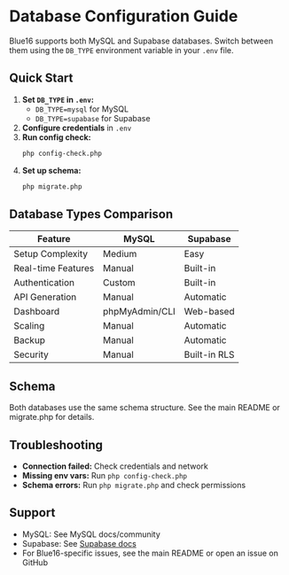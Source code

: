 # Database Configuration Guide

Blue16 supports both MySQL and Supabase databases. Switch between them using the `DB_TYPE` environment variable in your `.env` file.

## Quick Start

1. **Set `DB_TYPE` in `.env`:**
   - `DB_TYPE=mysql` for MySQL
   - `DB_TYPE=supabase` for Supabase
2. **Configure credentials** in `.env`
3. **Run config check:**
   ```bash
   php config-check.php
   ```
4. **Set up schema:**
   ```bash
   php migrate.php
   ```

## Database Types Comparison

| Feature              | MySQL   | Supabase |
|----------------------|---------|----------|
| Setup Complexity     | Medium  | Easy     |
| Real-time Features   | Manual  | Built-in |
| Authentication       | Custom  | Built-in |
| API Generation       | Manual  | Automatic|
| Dashboard            | phpMyAdmin/CLI | Web-based |
| Scaling              | Manual  | Automatic|
| Backup               | Manual  | Automatic|
| Security             | Manual  | Built-in RLS |

## Schema

Both databases use the same schema structure. See the main README or migrate.php for details.

## Troubleshooting
- **Connection failed:** Check credentials and network
- **Missing env vars:** Run `php config-check.php`
- **Schema errors:** Run `php migrate.php` and check permissions

## Support
- MySQL: See MySQL docs/community
- Supabase: See [Supabase docs](https://supabase.com/docs)
- For Blue16-specific issues, see the main README or open an issue on GitHub
